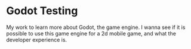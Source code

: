 # Godot Testing

My work to learn more about Godot, the game engine. I wanna see if it is possible
to use this game engine for a 2d mobile game, and what the developer experience is.
